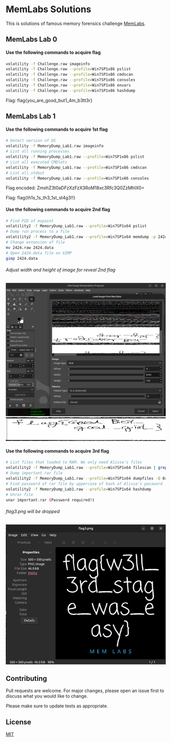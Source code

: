 # MemLabs Solutions

This is solutions of famous memory forensics challenge [MemLabs](https://github.com/stuxnet999/MemLabs).

## MemLabs Lab 0

#### Use the following commands to acquire flag

```bash
volatility -f Challenge.raw imageinfo
volatility -f Challenge.raw --profile=Win7SP1x86 pslist
volatility -f Challenge.raw --profile=Win7SP1x86 cmdscan
volatility -f Challenge.raw --profile=Win7SP1x86 consoles
volatility -f Challenge.raw --profile=Win7SP1x86 envars
volatility -f Challenge.raw --profile=Win7SP1x86 hashdump
```
Flag: flag{you_are_good_but1_4m_b3tt3r}

## MemLabs Lab 1

#### Use the following commands to acquire 1st flag

```bash
# Detect version of OS
volatility -f MemoryDump_Lab1.raw imageinfo
# List all running processes
volatility -f MemoryDump_Lab1.raw --profile=Win7SP1x86 pslist
# List all executed CMDlets
volatility -f MemoryDump_Lab1.raw --profile=Win7SP1x86 cmdscan
# List all stdout
volatility -f MemoryDump_Lab1.raw --profile=Win7SP1x86 consoles
```
Flag encoded: ZmxhZ3t0aDFzXzFzX3RoM18xc3Rfc3Q0ZzMhIX0=

Flag: flag{th1s_1s_th3_1st_st4g3!!}

#### Use the following commands to acquire 2nd flag

```bash
# Find PID of mspaint
volatility2 -f MemoryDump_Lab1.raw --profile=Win7SP1x64 pslist
# Dump run process to a file
volatility2 -f MemoryDump_Lab1.raw --profile=Win7SP1x64 memdump -p 2424 -D paint/
# Change extension of file
mv 2424.raw 2424.data
# Open 2424.data file on GIMP
gimp 2424.data
```
###### Adjust width and height of image for reveal 2nd flag
![App Screenshot](images/lab1_flag2.png)
![App Screenshot](images/lab1_flag2-ext.png)

#### Use the following commands to acquire 3rd flag

```bash
# List files that loaded to RAM. We only need Alissa's files
volatility2 -f MemoryDump_Lab1.raw --profile=Win7SP1x64 filescan | grep "Alissa Simpson"
# Dump important.rar file
volatility2 -f MemoryDump_Lab1.raw --profile=Win7SP1x64 dumpfiles -Q 0x000000003fac3bc0 -D important
# Find password of rar file by uppercase of hash of Alissa's password
volatility2 -f MemoryDump_Lab1.raw --profile=Win7SP1x64 hashdump
# Unrar file
unar important.rar (Password required!)
```
###### flag3.png will be dropped
![App Screenshot](images/lab1_flag3.png)

## Contributing

Pull requests are welcome. For major changes, please open an issue first
to discuss what you would like to change.

Please make sure to update tests as appropriate.

## License

[MIT](https://choosealicense.com/licenses/mit/)
